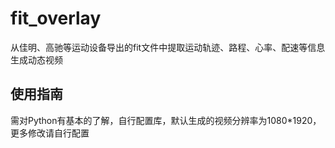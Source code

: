 # fit_overlay
从佳明、高驰等运动设备导出的fit文件中提取运动轨迹、路程、心率、配速等信息生成动态视频
## 使用指南
需对Python有基本的了解，自行配置库，默认生成的视频分辨率为1080*1920，更多修改请自行配置
